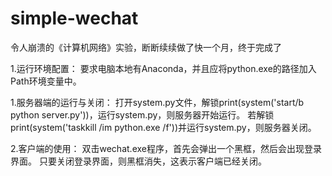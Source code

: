# simple-wechat
令人崩溃的《计算机网络》实验，断断续续做了快一个月，终于完成了

1.运行环境配置：
    要求电脑本地有Anaconda，并且应将python.exe的路径加入Path环境变量中。
    
1.服务器端的运行与关闭：
    打开system.py文件，解锁print(system('start/b python server.py'))，运行system.py，则服务器开始运行。
    若解锁print(system('taskkill /im python.exe /f'))并运行system.py，则服务器关闭。
    
2.客户端的使用：
    双击wechat.exe程序，首先会弹出一个黑框，然后会出现登录界面。
    只要关闭登录界面，则黑框消失，这表示客户端已经关闭。
